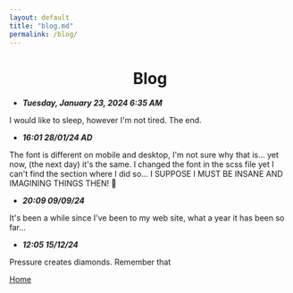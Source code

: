 ```yaml
---
layout: default
title: "blog.md"
permalink: /blog/
---
```


<h1 style="text-align: center;">Blog</h1>

- ***Tuesday, January 23, 2024 6:35 AM***

I would like to sleep, however I'm not tired. The end.

- ***16:01 28/01/24 AD***

The font is different on mobile and desktop, I'm not sure why that is... yet now, (the next day) it's the same. I changed the font in the scss file yet I can't find the section where I did so... I SUPPOSE I MUST BE INSANE AND IMAGINING THINGS THEN! 🤨

- ***20:09 09/09/24***

It's been a while since I've been to my web site, what a year it has been so far...

- ***12:05 15/12/24***

Pressure creates diamonds. Remember that

[Home](/)
